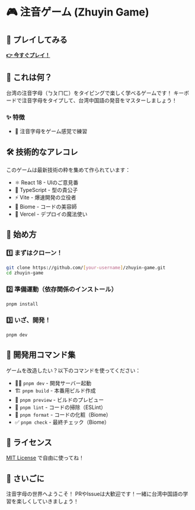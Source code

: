 # 🎮 注音ゲーム (Zhuyin Game)

## 🎯 プレイしてみる

**[👉 今すぐプレイ！](https://zhuyin-game.vercel.app/)**

## 🎯 これは何？

台湾の注音字母（ㄅㄆㄇㄈ）をタイピングで楽しく学べるゲームです！
キーボードで注音字母をタイプして、台湾中国語の発音をマスターしましょう！

### ✨ 特徴

- 🎯 注音字母をゲーム感覚で練習

## 🛠️ 技術的なアレコレ

このゲームは最新技術の粋を集めて作られています：

- ⚛️ React 18 - UIのご意見番
- 📘 TypeScript - 型の貴公子
- ⚡ Vite - 爆速開発の立役者
- 🎨 Biome - コードの美容師
- 🚀 Vercel - デプロイの魔法使い

## 🚀 始め方

### 1️⃣ まずはクローン！
```bash
git clone https://github.com/[your-username]/zhuyin-game.git
cd zhuyin-game
```

### 2️⃣ 準備運動（依存関係のインストール）
```bash
pnpm install
```

### 3️⃣ いざ、開発！
```bash
pnpm dev
```

## 📜 開発用コマンド集

ゲームを改造したい？以下のコマンドを使ってください：

- 🏃‍♂️ `pnpm dev` - 開発サーバー起動
- 🏗️ `pnpm build` - 本番用ビルド作成
- 👀 `pnpm preview` - ビルドのプレビュー
- 🧹 `pnpm lint` - コードの掃除（ESLint）
- 💅 `pnpm format` - コードの化粧（Biome）
- ✅ `pnpm check` - 最終チェック（Biome）

## 📝 ライセンス

[MIT License](LICENSE) で自由に使ってね！

## 👋 さいごに

注音字母の世界へようこそ！
PRやIssueは大歓迎です！一緒に台湾中国語の学習を楽しくしていきましょう！
